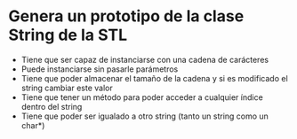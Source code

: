 # Genera un prototipo de la clase String de la STL
- Tiene que ser capaz de instanciarse con una cadena de carácteres
- Puede instanciarse sin pasarle parámetros
- Tiene que poder almacenar el tamaño de la cadena y si es modificado el string cambiar este valor
- Tiene que tener un método para poder acceder a cualquier índice dentro del string
- Tiene que poder ser igualado a otro string (tanto un string como un char*)